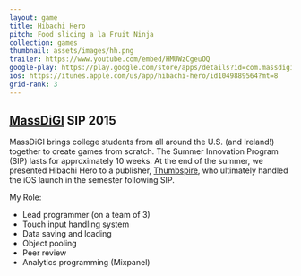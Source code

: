 ```yaml
---
layout: game
title: Hibachi Hero
pitch: Food slicing a la Fruit Ninja
collection: games
thumbnail: assets/images/hh.png
trailer: https://www.youtube.com/embed/HMUWzCgeuOQ
google-play: https://play.google.com/store/apps/details?id=com.massdigi.hibachihero&hl=en
ios: https://itunes.apple.com/us/app/hibachi-hero/id1049889564?mt=8
grid-rank: 3
---
```


## [MassDiGI](https://www.massdigi.org) SIP 2015

MassDiGI brings college students from all around the U.S. (and Ireland!) together to create games from scratch. The Summer Innovation Program (SIP) lasts for approximately 10 weeks. At the end of the summer, we presented Hibachi Hero to a publisher, [Thumbspire](https://www.thumbspire.com/), who ultimately handled the iOS launch in the semester following SIP.

My Role:
- Lead programmer (on a team of 3)
- Touch input handling system
- Data saving and loading
- Object pooling
- Peer review
- Analytics programming (Mixpanel)
